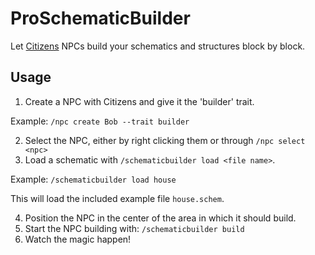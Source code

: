 # ProSchematicBuilder
Let [Citizens](https://www.spigotmc.org/resources/citizens.13811/) NPCs build your schematics and structures block by 
block.

## Usage
1) Create a NPC with Citizens and give it the 'builder' trait.

Example: `/npc create Bob --trait builder`

2) Select the NPC, either by right clicking them or through `/npc select <npc>`
3) Load a schematic with `/schematicbuilder load <file name>`.

Example: `/schematicbuilder load house`

This will load the included example file `house.schem`.

4) Position the NPC in the center of the area in which it should build.
5) Start the NPC building with: `/schematicbuilder build`
6) Watch the magic happen!
